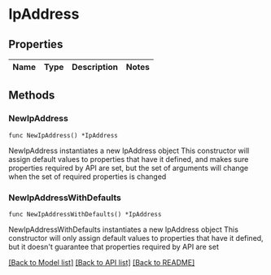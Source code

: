 # IpAddress

## Properties

Name | Type | Description | Notes
------------ | ------------- | ------------- | -------------

## Methods

### NewIpAddress

`func NewIpAddress() *IpAddress`

NewIpAddress instantiates a new IpAddress object
This constructor will assign default values to properties that have it defined,
and makes sure properties required by API are set, but the set of arguments
will change when the set of required properties is changed

### NewIpAddressWithDefaults

`func NewIpAddressWithDefaults() *IpAddress`

NewIpAddressWithDefaults instantiates a new IpAddress object
This constructor will only assign default values to properties that have it defined,
but it doesn't guarantee that properties required by API are set


[[Back to Model list]](../README.md#documentation-for-models) [[Back to API list]](../README.md#documentation-for-api-endpoints) [[Back to README]](../README.md)


